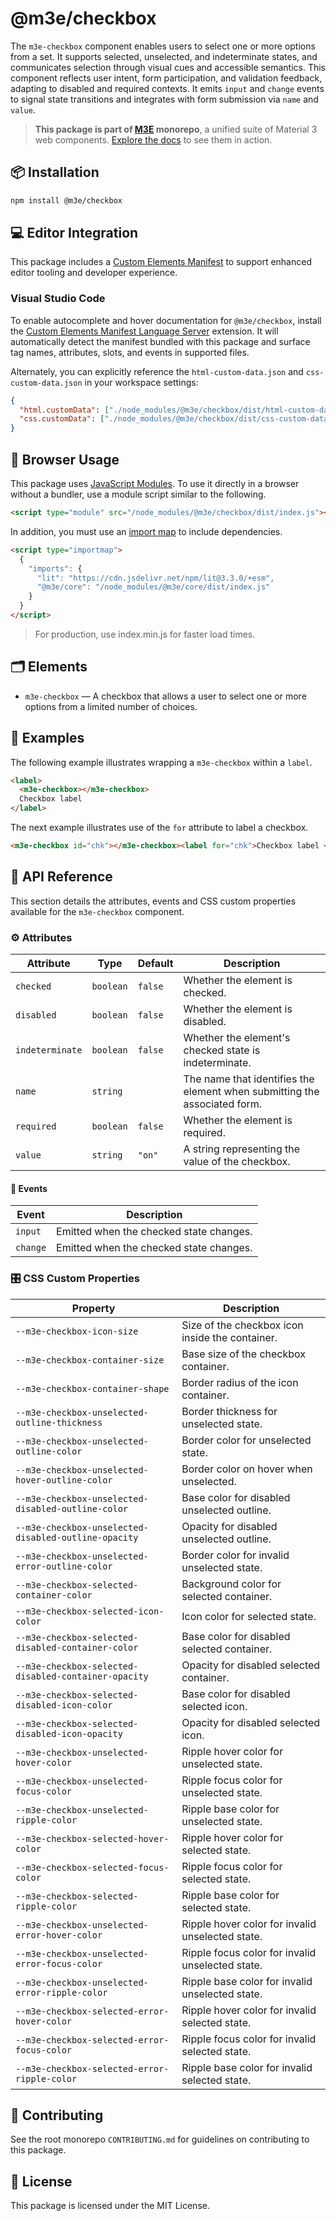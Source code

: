 # @m3e/checkbox

The `m3e-checkbox` component enables users to select one or more options from a set. It supports selected, unselected, and indeterminate states, and communicates selection through visual cues and accessible semantics. This component reflects user intent, form participation, and validation feedback, adapting to disabled and required contexts. It emits `input` and `change` events to signal state transitions and integrates with form submission via `name` and `value`.

> **This package is part of [M3E](https://github.com/matraic/m3e) monorepo**, a unified suite of Material 3 web components. [Explore the docs](https://matraic.github.io/m3e) to see them in action.

## 📦 Installation

```bash
npm install @m3e/checkbox
```

## 💻 Editor Integration

This package includes a [Custom Elements Manifest](https://github.com/webcomponents/custom-elements-manifest) to support enhanced editor tooling and developer experience.

### Visual Studio Code

To enable autocomplete and hover documentation for `@m3e/checkbox`, install the [Custom Elements Manifest Language Server](https://marketplace.visualstudio.com/items?itemName=pwrs.cem-language-server-vscode) extension. It will automatically detect the manifest bundled with this package and surface tag names, attributes, slots, and events in supported files.

Alternately, you can explicitly reference the `html-custom-data.json` and `css-custom-data.json` in your workspace settings:

```json
{
  "html.customData": ["./node_modules/@m3e/checkbox/dist/html-custom-data.json"],
  "css.customData": ["./node_modules/@m3e/checkbox/dist/css-custom-data.json"]
}
```

## 🚀 Browser Usage

This package uses [JavaScript Modules](https://developer.mozilla.org/en-US/docs/Web/JavaScript/Guide/Modules#module_specifiers). To use it directly in a browser without a bundler, use a module script similar to the following.

```html
<script type="module" src="/node_modules/@m3e/checkbox/dist/index.js"></script>
```

In addition, you must use an [import map](https://developer.mozilla.org/en-US/docs/Web/HTML/Reference/Elements/script/type/importmap) to include dependencies.

```html
<script type="importmap">
  {
    "imports": {
      "lit": "https://cdn.jsdelivr.net/npm/lit@3.3.0/+esm",
      "@m3e/core": "/node_modules/@m3e/core/dist/index.js"
    }
  }
</script>
```

> For production, use index.min.js for faster load times.

## 🗂️ Elements

- `m3e-checkbox` — A checkbox that allows a user to select one or more options from a limited number of choices.

## 🧪 Examples

The following example illustrates wrapping a `m3e-checkbox` within a `label`.

```html
<label>
  <m3e-checkbox></m3e-checkbox>
  Checkbox label
</label>
```

The next example illustrates use of the `for` attribute to label a checkbox.

```html
<m3e-checkbox id="chk"></m3e-checkbox><label for="chk">Checkbox label </label>
```

## 📖 API Reference

This section details the attributes, events and CSS custom properties available for the `m3e-checkbox` component.

### ⚙️ Attributes

| Attribute       | Type      | Default | Description                                                               |
| --------------- | --------- | ------- | ------------------------------------------------------------------------- |
| `checked`       | `boolean` | `false` | Whether the element is checked.                                           |
| `disabled`      | `boolean` | `false` | Whether the element is disabled.                                          |
| `indeterminate` | `boolean` | `false` | Whether the element's checked state is indeterminate.                     |
| `name`          | `string`  |         | The name that identifies the element when submitting the associated form. |
| `required`      | `boolean` | `false` | Whether the element is required.                                          |
| `value`         | `string`  | `"on"`  | A string representing the value of the checkbox.                          |

#### 🔔 Events

| Event    | Description                             |
| -------- | --------------------------------------- |
| `input`  | Emitted when the checked state changes. |
| `change` | Emitted when the checked state changes. |

### 🎛️ CSS Custom Properties

| Property                                             | Description                                      |
| ---------------------------------------------------- | ------------------------------------------------ |
| `--m3e-checkbox-icon-size`                           | Size of the checkbox icon inside the container.  |
| `--m3e-checkbox-container-size`                      | Base size of the checkbox container.             |
| `--m3e-checkbox-container-shape`                     | Border radius of the icon container.             |
| `--m3e-checkbox-unselected-outline-thickness`        | Border thickness for unselected state.           |
| `--m3e-checkbox-unselected-outline-color`            | Border color for unselected state.               |
| `--m3e-checkbox-unselected-hover-outline-color`      | Border color on hover when unselected.           |
| `--m3e-checkbox-unselected-disabled-outline-color`   | Base color for disabled unselected outline.      |
| `--m3e-checkbox-unselected-disabled-outline-opacity` | Opacity for disabled unselected outline.         |
| `--m3e-checkbox-unselected-error-outline-color`      | Border color for invalid unselected state.       |
| `--m3e-checkbox-selected-container-color`            | Background color for selected container.         |
| `--m3e-checkbox-selected-icon-color`                 | Icon color for selected state.                   |
| `--m3e-checkbox-selected-disabled-container-color`   | Base color for disabled selected container.      |
| `--m3e-checkbox-selected-disabled-container-opacity` | Opacity for disabled selected container.         |
| `--m3e-checkbox-selected-disabled-icon-color`        | Base color for disabled selected icon.           |
| `--m3e-checkbox-selected-disabled-icon-opacity`      | Opacity for disabled selected icon.              |
| `--m3e-checkbox-unselected-hover-color`              | Ripple hover color for unselected state.         |
| `--m3e-checkbox-unselected-focus-color`              | Ripple focus color for unselected state.         |
| `--m3e-checkbox-unselected-ripple-color`             | Ripple base color for unselected state.          |
| `--m3e-checkbox-selected-hover-color`                | Ripple hover color for selected state.           |
| `--m3e-checkbox-selected-focus-color`                | Ripple focus color for selected state.           |
| `--m3e-checkbox-selected-ripple-color`               | Ripple base color for selected state.            |
| `--m3e-checkbox-unselected-error-hover-color`        | Ripple hover color for invalid unselected state. |
| `--m3e-checkbox-unselected-error-focus-color`        | Ripple focus color for invalid unselected state. |
| `--m3e-checkbox-unselected-error-ripple-color`       | Ripple base color for invalid unselected state.  |
| `--m3e-checkbox-selected-error-hover-color`          | Ripple hover color for invalid selected state.   |
| `--m3e-checkbox-selected-error-focus-color`          | Ripple focus color for invalid selected state.   |
| `--m3e-checkbox-selected-error-ripple-color`         | Ripple base color for invalid selected state.    |

## 🤝 Contributing

See the root monorepo `CONTRIBUTING.md` for guidelines on contributing to this package.

## 📄 License

This package is licensed under the MIT License.
